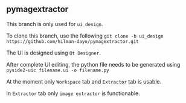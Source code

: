 ## pymagextractor

This branch is only used for ```ui_design```.

To clone this branch, use the following
```git clone -b ui_design https://github.com/hilman-dayo/pymagextractor.git```


The UI is designed using ```Qt Designer```.

After complete UI editing, the python file needs to be generated using
```pyside2-uic filename.ui -o filename.py```

At the moment only ```Workspace``` tab and ```Extractor``` tab is usable.

In ```Extractor``` tab only ```image extractor``` is functionable.
